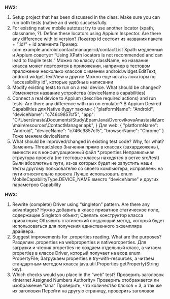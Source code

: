 **HW2:**
1.	Setup project that has been discussed in the class. Make sure you can run both tests (native an d web) successfully.
2.	For existing native mobile autotest try to use another locator (xpath, classname, ?). Define these locators using Appium Inspector. Are there any difference with id version?
Локатор id состоит из названия пакета + “:id/” + id элемента
Пример: com.example.android.contactmanager:id/contactList
Xpath медленный и Appium советует “Using XPath locators is not recommended and can lead to fragile tests.”
Можно по классу className, но название класса может повторятся в приложении, например в тестовом приложении несколько классов с именем android.widget.EditText, android.widget.TextView и другие
Можно еще искать локаторы по “accessibility id”, которые удобны в написании
3.	Modify existing tests to run on a real device. What should be changed? 
Изменяется название устройства (deviceName в capabilities)
4.	Connect a real device to Appium (describe required actions) and run tests. Are there any difference with run on emulator?
В Appium Desired Capabilities для Native будут такими:
{
  "platformName": "Android",
  "deviceName": "c746c9857cf5",
  "app": "C:\\Users\\nasta\\Documents\\Study\\EpamJava\\DvorovikovaAnastasiia\\src\\main\\resources\\ContactManager.apk",
}
Для web:
{
  "platformName": "Android",
  "deviceName": "c746c9857cf5",
  "browserName": "Chrome"
}
Тоже меняем deviceName
5.	What should be improved/changed in existing test code? Why, for what?
Заменить Thread.sleep 
Значения прямо в классах (захардкожены), вынести их в конфигурационный файл *.properties
Неправильная стркутура проекта (не тестовые классы находятся в ветке src/test)
Были абсолютные пути, из-за которых будет не запустить наши тесты другому пользователю со своего компьютера, исправлены на пути относительно проекта
Лучше использовать enum MobileCapabilityType.DEVICE_NAME вместо “deviceName” и других параметров Capability

**HW3:**
1.	Rewrite (complete) Driver using “singleton” pattern. Are there any advantages?
Нужно добавить в класс приватное статическое поле, содержащее Singleton объект;
Сделать конструктор класса приватным;
Объявить статический создающий метод, который будет использоваться для получения единственного экземпляра драйвера.
2.	Suggest improvements for .properties reading. What are the purposes?
Разделим .properties на webproperties и nativeproperties.
Для загрузки и чтения properties не создаем отдельный класс, а читаем properties в классе Driver, который получает на вход enum PropertyFile;
Загружаем properties в try-with-resources, а читаем стандартным методом класса java.util.Properties getProperty(String key).
5.	Which checks would you place in the “web” test?
Проверить заголовок «Internet Assigned Numbers Authority»
Проверить отображается ли изображение “iana”
Проверить, что количество блоков = 3, а так же их заголовки
Перейти на другую страницу, проверить заголовок

